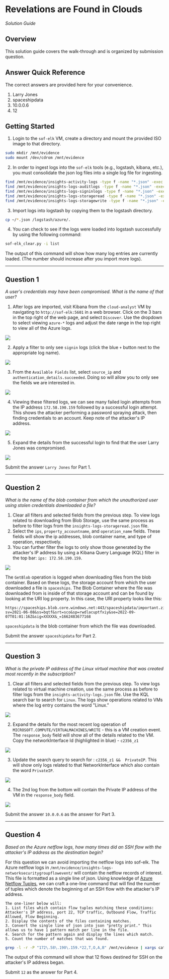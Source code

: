 # Revelations are Found in Clouds

_Solution Guide_

## Overview

This solution guide covers the walk-through and is organized by submission question.

## Answer Quick Reference

The correct answers are provided here for your convenience.

1. Larry Jones  
2. spaceshipdata  
3. 10.0.0.6  
4. 12


## Getting Started

1. Login to the `sof-elk` VM, create a directory and mount the provided ISO image to that directory.

```bash
sudo mkdir /mnt/evidence
sudo mount /dev/cdrom /mnt/evidence
```

2. In order to ingest logs into the `sof-elk` tools (e.g., logstash, kibana, etc.), you must consolidate the json log files into a single log file for ingesting. 

```bash
find /mnt/evidence/insights-activity-logs -type f -name "*.json" -exec cat {} + > insights-activity-logs.json
find /mnt/evidence/insights-logs-auditlogs -type f -name "*.json" -exec cat {} + > insights-logs-auditlogs.json
find /mnt/evidence/insights-logs-signinlogs -type f -name "*.json" -exec cat {} + > insights-logs-signinlogs.json
find /mnt/evidence/insights-logs-storageread -type f -name "*.json" -exec cat {} + > insights-logs-storageread.json
find /mnt/evidence/insights-logs-storagewrite -type f -name "*.json" -exec cat {} + > insights-logs-storagewrite.json
```

3. Import logs into logstash by copying them to the logstash directory.

```bash
cp ~/*.json /logstash/azure/.
```

4. You can check to see if the logs were loaded into logstash successfully by using the following command: 

```bash
sof-elk_clear.py -i list
```

The output of this command will show how many log entries are currently loaded. (The number should increase after you import more logs).

---
## Question 1

_A user's credentials may have been compromised. What is the name of that user?_

1. After logs are imported, visit Kibana from the `cloud-analyst` VM by navigating to `http://sof-elk:5601` in a web browser. Click on the 3 bars in the top right of the web page, and select `Discover`. Use the dropdown to select viewing `azure-*` logs and adjust the date range in the top right to view all of the Azure logs. 

<img src="img/img1.png">

2. Apply a filter to only see `signin` logs (click the blue `+` button next to the appropriate log name).

<img src="img/img2.png">

3. From the `Available Fields` list, select `source_ip` and `authentication_details.succeeded`. Doing so will allow you to only see the fields we are interested in. 

<img src="img/img3.png">

4. Viewing these filtered logs, we can see many failed login attempts from the IP address `172.58.190.159` followed by a successful login attempt.  This shows the attacker performing a password spraying attack, then finding credentials to an account.  Keep note of the attacker's IP address.

<img src="img/img4.png">

5. Expand the details from the successful login to find that the user Larry Jones was compromised.

<img src="img/img5.png">

Submit the answer `Larry Jones` for Part 1.

--- 
## Question 2

_What is the name of the blob container from which the unauthorized user using stolen credentials downloaded a file?_

1. Clear all filters and selected fields from the previous step. To view logs related to downloading from Blob Storage, use the same process as before to filter logs from the `insights-logs-storageread.json` file.  
2. Select the `ips`, `property_accountname`, and `operation_name` fields. These fields will show the ip addresses, blob container name, and type of operation, respectively.   
3. You can further filter the logs to only show those generated by the attacker's IP address by using a Kibana Query Language (KQL) filter in the top bar: `ips: 172.58.190.159`.

<img src="img/img6.png">

The `GetBlob` operation is logged when downloading files from the blob container. Based on these logs, the storage account from which the user downloaded a file is `spaceships`. The Blob Container where the file was downloaded from is inside of that storage account and can be found by looking at the URI log property. In this case, the URI property looks like this: 

```
https://spaceships.blob.core.windows.net:443/spaceshipdata/important.zip?sv=2021-06-08&ss=bqtf&srt=sco&sp=rwdlacuptfxiy&se=2022-09-07T01:01:16Z&sig=XXXXX&_=1662483677168
```

`spaceshipdata` is the blob container from which the file was downloaded. 

Submit the answer `spaceshipdata` for Part 2. 

---
## Question 3

_What is the private IP address of the Linux virtual machine that was created most recently in the subscription?_

1. Clear all filters and selected fields from the previous step. To view logs related to virtual machine creation, use the same process as before to filter logs from the `insights-activity-logs.json` file. Use the KQL search bar to search for `Linux`. The logs show operations related to VMs where the log entry contains the word "Linux." 

<img src="img/img7.png">

2. Expand the details for the most recent log operation of `MICROSOFT.COMPUTE/VIRTUALMACHINES/WRITE` - this is a VM creation event.  The `response_body` field will show all of the details related to the VM. Copy the networkInterface Id (highlighted in blue) - `c2356_z1`

<img src="img/img8.png">

3. Update the search query to search for : `c2356_z1 &&  PrivateIP`. This will show only logs related to that NetworkInterface which also contain the word `PrivateIP`.  

<img src="img/img9.png">

4. The 2nd log from the bottom will contain the Private IP address of the VM in the `response_body` field. 

<img src="img/img10.png">

Submit the answer `10.0.0.6` as the answer for Part 3. 

---
## Question 4

_Based on the Azure netflow logs, how many times did an SSH flow with the attacker's IP address as the destination begin?_

For this question we can avoid importing the netflow logs into sof-elk. The Azure netflow logs in `/mnt/evidence/insights-logs-networksecuritygroupflowevent/` will contain the netflow records of interest. This file is formatted as a single line of json. Using knowledge of [Azure Netflow Tuples](https://docs.microsoft.com/en-us/azure/network-watcher/network-watcher-nsg-flow-logging-overview), we can craft a one-line command that will find the number of tuples which denote the beginning of an SSH flow with the attacker's IP address. 

    The one-liner below will:   
    1. List files which contain flow tuples matching these conditions:  Attacker's IP address, port 22, TCP traffic, Outbound Flow, Traffic Allowed, Flow Beginning.
    2. Display the contents of the files containing matches.
    3. Convert the single line of json into json "pretty print." This allows us to have 1 pattern match per line in the file.
    4. Search for the pattern again and display the lines which match.
    5. Count the number of matches that was found. 

```bash
grep -l -r -P "172\.58\.190\.159.*22,T,O,A,B" /mnt/evidence | xargs cat | python3 -m json.tool | grep -P "172\.58\.190\.159.*22,T,O,A,B" | wc -l
```

The output of this command will show that 12 flows destined for SSH on the attacker's IP address began. 

Submit `12` as the answer for Part 4. 
